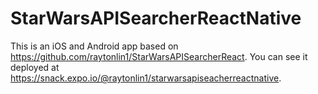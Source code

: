 # StarWarsAPISearcherReactNative

This is an iOS and Android app based on https://github.com/raytonlin1/StarWarsAPISearcherReact. You can see it deployed at https://snack.expo.io/@raytonlin1/starwarsapiseacherreactnative.

